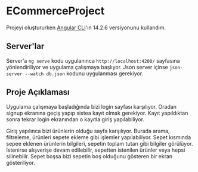 # ECommerceProject

Projeyi oluştururken [Angular CLI](https://github.com/angular/angular-cli)'ın 14.2.6 versiyonunu kullandım.

## Server'lar

Server'a `ng serve` kodu uygulanınca `http://localhost:4200/` sayfasına yönlendiriliyor ve uygulama çalışmaya başlıyor. Json server içinse `json-server --watch db.json` kodunu uygulanması gerekiyor.

## Proje Açıklaması
Uygulama çalışmaya başladığında bizi login sayfası karşılıyor. Oradan signup ekranına geçiş yapıp sistea kayıt olmak gerekiyor. Kayıt yapıldıktan sonra tekrar login ekranından o kayıtla giriş yapılabiliyor.

Giriş yapılınca bizi ürünlerin olduğu sayfa karşılıyor. Burada arama, filtreleme, ürünleri sepete ekleme gibi işlemler yapılabiliyor. Sepet kısmında sepee eklenen ürünlerin bilgileri, sepetin toplam tutarı gibi bilgiler görülüyor. İstenirse alışverişe devam edilebilir, sepetten istenilen ürünler veya hepsi silinebilir. Sepet boşsa bizi sepetin boş olduğunu gösteren bir ekran gösteriliyor.

